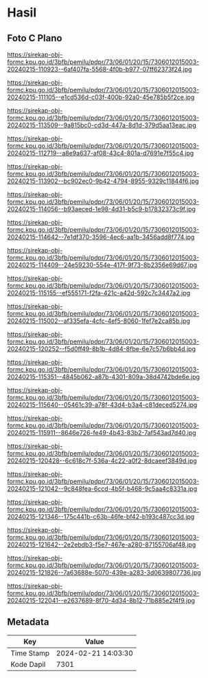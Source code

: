 # Hasil

## Foto C Plano

https://sirekap-obj-formc.kpu.go.id/3bfb/pemilu/pdpr/73/06/01/20/15/7306012015003-20240215-110923--6af407fa-5568-4f0b-b977-07ff62373f24.jpg

https://sirekap-obj-formc.kpu.go.id/3bfb/pemilu/pdpr/73/06/01/20/15/7306012015003-20240215-111105--e1cd536d-c03f-400b-92a0-45e785b5f2ce.jpg

https://sirekap-obj-formc.kpu.go.id/3bfb/pemilu/pdpr/73/06/01/20/15/7306012015003-20240215-113509--9a815bc0-cd3d-447a-8d1d-379d5aa13eac.jpg

https://sirekap-obj-formc.kpu.go.id/3bfb/pemilu/pdpr/73/06/01/20/15/7306012015003-20240215-112719--a8e9a637-af08-43c4-801a-d7691e7f55c4.jpg

https://sirekap-obj-formc.kpu.go.id/3bfb/pemilu/pdpr/73/06/01/20/15/7306012015003-20240215-113902--bc902ec0-9b42-4794-8955-9329c11844f6.jpg

https://sirekap-obj-formc.kpu.go.id/3bfb/pemilu/pdpr/73/06/01/20/15/7306012015003-20240215-114056--b93aeced-1e98-4d31-b5c9-b17832373c9f.jpg

https://sirekap-obj-formc.kpu.go.id/3bfb/pemilu/pdpr/73/06/01/20/15/7306012015003-20240215-114642--7e1df370-3596-4ec6-aa1b-3456add8f774.jpg

https://sirekap-obj-formc.kpu.go.id/3bfb/pemilu/pdpr/73/06/01/20/15/7306012015003-20240215-114409--24e59230-554e-417f-9f73-8b2356e69d67.jpg

https://sirekap-obj-formc.kpu.go.id/3bfb/pemilu/pdpr/73/06/01/20/15/7306012015003-20240215-115155--ef555171-f2fa-421c-a42d-592c7c3447a2.jpg

https://sirekap-obj-formc.kpu.go.id/3bfb/pemilu/pdpr/73/06/01/20/15/7306012015003-20240215-115002--af335efa-4cfc-4ef5-8060-1fef7e2ca85b.jpg

https://sirekap-obj-formc.kpu.go.id/3bfb/pemilu/pdpr/73/06/01/20/15/7306012015003-20240215-120252--f5d0ff49-8b1b-4d84-8fbe-6e7c57b6bb4d.jpg

https://sirekap-obj-formc.kpu.go.id/3bfb/pemilu/pdpr/73/06/01/20/15/7306012015003-20240215-115351--4845b062-a87b-4301-809a-38d4742bde6e.jpg

https://sirekap-obj-formc.kpu.go.id/3bfb/pemilu/pdpr/73/06/01/20/15/7306012015003-20240215-115640--05461c39-a78f-43d4-b3a4-c81deced5274.jpg

https://sirekap-obj-formc.kpu.go.id/3bfb/pemilu/pdpr/73/06/01/20/15/7306012015003-20240215-115911--8646e726-fe49-4b43-83b2-7af543ad7d40.jpg

https://sirekap-obj-formc.kpu.go.id/3bfb/pemilu/pdpr/73/06/01/20/15/7306012015003-20240215-120428--6c618c7f-536a-4c22-a0f2-8dcaeef3849d.jpg

https://sirekap-obj-formc.kpu.go.id/3bfb/pemilu/pdpr/73/06/01/20/15/7306012015003-20240215-121042--9c848fea-6ccd-4b5f-b468-9c5aa4c8331a.jpg

https://sirekap-obj-formc.kpu.go.id/3bfb/pemilu/pdpr/73/06/01/20/15/7306012015003-20240215-121346--175c441b-c63b-46fe-bf42-b193c487cc3d.jpg

https://sirekap-obj-formc.kpu.go.id/3bfb/pemilu/pdpr/73/06/01/20/15/7306012015003-20240215-121642--2e2ebdb3-f5e7-467e-a280-87155706af48.jpg

https://sirekap-obj-formc.kpu.go.id/3bfb/pemilu/pdpr/73/06/01/20/15/7306012015003-20240215-121826--7a63688e-5070-439e-a283-3d0639807736.jpg

https://sirekap-obj-formc.kpu.go.id/3bfb/pemilu/pdpr/73/06/01/20/15/7306012015003-20240215-122041--e2637689-8f70-4d34-8b12-71b885e2f4f9.jpg


## Metadata

| Key        | Value               |
| ---------- | ------------------- |
| Time Stamp | 2024-02-21 14:03:30 |
| Kode Dapil | 7301                |



